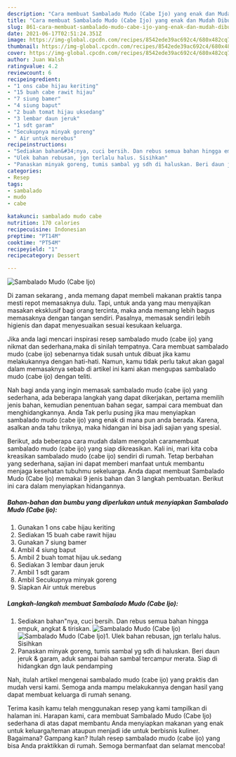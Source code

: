```yaml
---
description: "Cara membuat Sambalado Mudo (Cabe Ijo) yang enak dan Mudah Dibuat"
title: "Cara membuat Sambalado Mudo (Cabe Ijo) yang enak dan Mudah Dibuat"
slug: 861-cara-membuat-sambalado-mudo-cabe-ijo-yang-enak-dan-mudah-dibuat
date: 2021-06-17T02:51:24.351Z
image: https://img-global.cpcdn.com/recipes/8542ede39ac692c4/680x482cq70/sambalado-mudo-cabe-ijo-foto-resep-utama.jpg
thumbnail: https://img-global.cpcdn.com/recipes/8542ede39ac692c4/680x482cq70/sambalado-mudo-cabe-ijo-foto-resep-utama.jpg
cover: https://img-global.cpcdn.com/recipes/8542ede39ac692c4/680x482cq70/sambalado-mudo-cabe-ijo-foto-resep-utama.jpg
author: Juan Walsh
ratingvalue: 4.2
reviewcount: 6
recipeingredient:
- "1 ons cabe hijau keriting"
- "15 buah cabe rawit hijau"
- "7 siung bamer"
- "4 siung baput"
- "2 buah tomat hijau uksedang"
- "3 lembar daun jeruk"
- "1 sdt garam"
- "Secukupnya minyak goreng"
- " Air untuk merebus"
recipeinstructions:
- "Sediakan bahan&#34;nya, cuci bersih. Dan rebus semua bahan hingga empuk, angkat &amp; tiriskan."
- "Ulek bahan rebusan, jgn terlalu halus. Sisihkan"
- "Panaskan minyak goreng, tumis sambal yg sdh di haluskan. Beri daun jeruk &amp; garam, aduk sampai bahan sambal tercampur merata. Siap di hidangkan dgn lauk pendamping"
categories:
- Resep
tags:
- sambalado
- mudo
- cabe

katakunci: sambalado mudo cabe 
nutrition: 170 calories
recipecuisine: Indonesian
preptime: "PT14M"
cooktime: "PT54M"
recipeyield: "1"
recipecategory: Dessert

---
```



![Sambalado Mudo (Cabe Ijo)](https://img-global.cpcdn.com/recipes/8542ede39ac692c4/680x482cq70/sambalado-mudo-cabe-ijo-foto-resep-utama.jpg)

Di zaman  sekarang , anda memang dapat membeli makanan praktis tanpa mesti repot memasaknya dulu. Tapi, untuk anda yang mau menyajikan masakan eksklusif bagi orang tercinta, maka anda memang lebih bagus memasaknya dengan tangan sendiri. Pasalnya, memasak sendiri lebih higienis dan dapat menyesuaikan sesuai kesukaan keluarga.

Jika anda lagi mencari inspirasi resep sambalado mudo (cabe ijo) yang nikmat dan sederhana,maka di sinilah tempatnya. Cara membuat sambalado mudo (cabe ijo)  sebenarnya tidak susah untuk dibuat jika kamu melakukannya dengan hati-hati. Namun, kamu tidak perlu takut akan gagal dalam memasaknya 
sebab di artikel ini kami akan mengupas sambalado mudo (cabe ijo) dengan teliti.  



Nah bagi anda yang ingin memasak sambalado mudo (cabe ijo) yang sederhana, ada beberapa langkah yang dapat dikerjakan, pertama memilih jenis bahan, kemudian penentuan bahan segar, sampai cara membuat dan menghidangkannya. Anda Tak perlu pusing jika mau menyiapkan sambalado mudo (cabe ijo) yang enak di mana pun anda berada. Karena, asalkan anda  tahu triknya, maka hidangan ini bisa jadi sajian yang spesial.

Berikut, ada beberapa cara mudah dalam mengolah caramembuat sambalado mudo (cabe ijo) yang siap dikreasikan. Kali ini, mari kita coba kreasikan sambalado mudo (cabe ijo) sendiri di rumah. Tetap berbahan yang sederhana, sajian ini dapat memberi manfaat untuk membantu menjaga kesehatan tubuhmu sekeluarga. Anda dapat membuat Sambalado Mudo (Cabe Ijo) memakai 9 jenis bahan dan 3 langkah pembuatan. Berikut ini cara dalam menyiapkan hidangannya.

<!--inarticleads1-->

##### Bahan-bahan dan bumbu yang diperlukan untuk menyiapkan Sambalado Mudo (Cabe Ijo):

1. Gunakan 1 ons cabe hijau keriting
1. Sediakan 15 buah cabe rawit hijau
1. Gunakan 7 siung bamer
1. Ambil 4 siung baput
1. Ambil 2 buah tomat hijau uk.sedang
1. Sediakan 3 lembar daun jeruk
1. Ambil 1 sdt garam
1. Ambil Secukupnya minyak goreng
1. Siapkan  Air untuk merebus




<!--inarticleads2-->

##### Langkah-langkah membuat Sambalado Mudo (Cabe Ijo):

1. Sediakan bahan&#34;nya, cuci bersih. Dan rebus semua bahan hingga empuk, angkat &amp; tiriskan.
<img src="https://img-global.cpcdn.com/steps/4da1292289169ac3/160x128cq70/sambalado-mudo-cabe-ijo-langkah-memasak-1-foto.jpg" alt="Sambalado Mudo (Cabe Ijo)"><img src="https://img-global.cpcdn.com/steps/7369d7f49aad4b98/160x128cq70/sambalado-mudo-cabe-ijo-langkah-memasak-1-foto.jpg" alt="Sambalado Mudo (Cabe Ijo)">1. Ulek bahan rebusan, jgn terlalu halus. Sisihkan
1. Panaskan minyak goreng, tumis sambal yg sdh di haluskan. Beri daun jeruk &amp; garam, aduk sampai bahan sambal tercampur merata. Siap di hidangkan dgn lauk pendamping




Nah, itulah artikel mengenai  sambalado mudo (cabe ijo)  yang praktis dan mudah versi kami. Semoga anda mampu melakukannya dengan hasil yang dapat membuat keluarga di rumah senang. 

Terima kasih kamu telah menggunakan resep yang kami tampilkan di halaman ini. Harapan kami, cara membuat  Sambalado Mudo (Cabe Ijo) sederhana di atas dapat membantu Anda menyiapkan makanan yang enak untuk keluarga/teman ataupun menjadi ide untuk berbisnis kuliner. Bagaimana? Gampang kan? Itulah resep sambalado mudo (cabe ijo) yang bisa Anda praktikkan di rumah. Semoga bermanfaat dan selamat mencoba!

